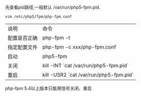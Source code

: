 先查看pid路径,一般默认 /var/run/php5-fpm.pid.
<pre><code>vim /etc/php5/fpm/php-fpm.conf</code></pre>
<table>
    <tr>
        <td>说明</td>
        <td>命令</td>
    </tr>
    <tr>
      <td>配置是否正确</td>
      <td>php-fpm -t</td>
    </tr>
    <tr>
      <td>指定配置文件</td>
      <td>php-fpm -c xxx/php-fpm.conf</td>
    </tr>
    <tr>
      <td>启动</td>
      <td> php5-fpm </td>
    </tr>
    <tr>
      <td>关闭</td>
      <td>kill -INT `cat /var/run/php5-fpm.pid`</td>
    </tr>
    <tr>
      <td>重启</td>
      <td>kill -USR2 `cat /var/run/php5-fpm.pid`</td>
    </tr>
</table>
php-fpm 5.4以上版本只能用信号关闭、重启

